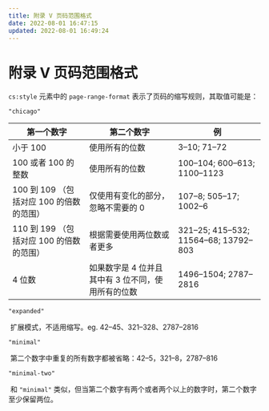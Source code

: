 ```yaml
---
title: 附录 V 页码范围格式
date: 2022-08-01 16:47:15
updated: 2022-08-01 16:49:24
---
```


# 附录 V 页码范围格式

`cs:style` 元素中的 `page-range-format` 表示了页码的缩写规则，其取值可能是：

`"chicago"`

| 第一个数字                           | 第二个数字                                     | 例                                   |
| ------------------------------------ | ---------------------------------------------- | ------------------------------------ |
| 小于 100                              | 使用所有的位数                                 | 3–10; 71–72                          |
| 100 或者 100 的整数                     | 使用所有的位数                                 | 100–104; 600–613; 1100–1123          |
| 100 到 109 （包括对应 100 的倍数的范围） | 仅使用有变化的部分，忽略不需要的 0              | 107–8; 505–17; 1002–6                |
| 110 到 199 （包括对应 100 的倍数的范围） | 根据需要使用两位数或者更多                     | 321–25; 415–532; 11564–68; 13792–803 |
| 4 位数                                | 如果数字是 4 位并且其中有 3 位不同，使用所有的位数 | 1496–1504; 2787–2816                 |

`"expanded"`

​	扩展模式，不适用缩写。eg. 42–45、321–328、2787–2816

`"minimal"`

​	第二个数字中重复的所有数字都被省略：42–5，321–8，2787–816

`"minimal-two"`

​	和 `"minimal"` 类似，但当第二个数字有两个或者两个以上的数字时，第二个数字至少保留两位。
